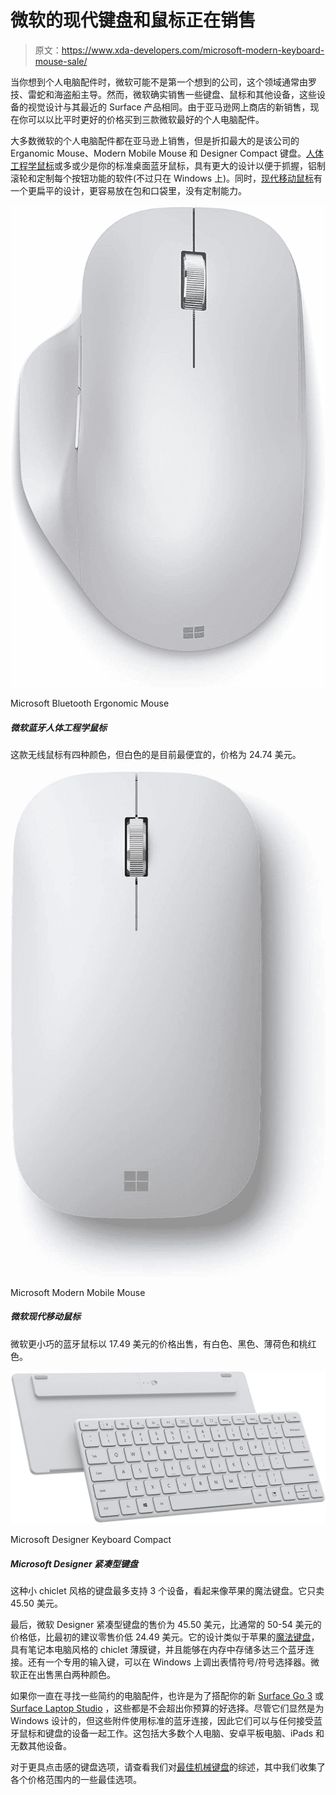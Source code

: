 # 微软的现代键盘和鼠标正在销售

> 原文：<https://www.xda-developers.com/microsoft-modern-keyboard-mouse-sale/>

当你想到个人电脑配件时，微软可能不是第一个想到的公司，这个领域通常由罗技、雷蛇和海盗船主导。然而，微软确实销售一些键盘、鼠标和其他设备，这些设备的视觉设计与其最近的 Surface 产品相同。由于亚马逊网上商店的新销售，现在你可以以比平时更好的价格买到三款微软最好的个人电脑配件。

大多数微软的个人电脑配件都在亚马逊上销售，但是折扣最大的是该公司的 Erganomic Mouse、Modern Mobile Mouse 和 Designer Compact 键盘。[人体工程学鼠标](https://www.amazon.com/dp/B08J8DHVQC?tag=xda-4qjqns3-20&ascsubtag=UUxdaUeUpU5819&asc_refurl=https%3A%2F%2Fwww.xda-developers.com%2Fmicrosoft-modern-keyboard-mouse-sale%2F&asc_campaign=Short-Term)或多或少是你的标准桌面蓝牙鼠标，具有更大的设计以便于抓握，铝制滚轮和定制每个按钮功能的软件(不过只在 Windows 上)。同时，[现代移动鼠标](https://www.amazon.com/Microsoft-Modern-Mobile-Mouse-KTF-00056/dp/B08J8C7THG?tag=xda-4qjqns3-20&ascsubtag=UUxdaUeUpU5819&asc_refurl=https%3A%2F%2Fwww.xda-developers.com%2Fmicrosoft-modern-keyboard-mouse-sale%2F&asc_campaign=Short-Term)有一个更扁平的设计，更容易放在包和口袋里，没有定制能力。

 <picture>![If you're looking for a relatively basic, but comfortable mouse, this official one from Microsoft may be fore you. It comes in a couple of colors and it has an ergonomic and premium-feeling design with a metal scroll wheel. Plus, the BlueTrack sensor offers great precision.](img/335ba186cb9ed48801986373bfc2ce87.png)</picture> 

Microsoft Bluetooth Ergonomic Mouse

##### 微软蓝牙人体工程学鼠标

这款无线鼠标有四种颜色，但白色的是目前最便宜的，价格为 24.74 美元。

 <picture>![Microsoft's more compact Bluetooth mouse is on sale for $17.49 in white, black, mint, and peach.](img/d96d0bb7d9c91794f9f376f0a47d98c9.png)</picture> 

Microsoft Modern Mobile Mouse

##### 微软现代移动鼠标

微软更小巧的蓝牙鼠标以 17.49 美元的价格出售，有白色、黑色、薄荷色和桃红色。

 <picture>![Want a keyboard that doesn't take up a ton of space on your desk? This one from Microsoft is exactly that, with a super-compact and modern design that matches the Surface Laptop Studio perfectly. You can also get a black version if you prefer that look. ](img/200c90363b6da3d730097ae6ee7903d8.png)</picture> 

Microsoft Designer Keyboard Compact

##### Microsoft Designer 紧凑型键盘

这种小 chiclet 风格的键盘最多支持 3 个设备，看起来像苹果的魔法键盘。它只卖 45.50 美元。

最后，微软 Designer 紧凑型键盘的售价为 45.50 美元，比通常的 50-54 美元的价格低，比最初的建议零售价低 24.49 美元。它的设计类似于苹果的[魔法键盘](https://www.apple.com/shop/product/MK2A3LL/A/magic-keyboard-us-english)，具有笔记本电脑风格的 chiclet 薄膜键，并且能够在内存中存储多达三个蓝牙连接。还有一个专用的输入键，可以在 Windows 上调出表情符号/符号选择器。微软正在出售黑白两种颜色。

如果你一直在寻找一些简约的电脑配件，也许是为了搭配你的新 [Surface Go 3](https://www.xda-developers.com/microsoft-surface-go-3-review/) 或 [Surface Laptop Studio](https://www.xda-developers.com/surface-laptop-studio-review/) ，这些都是不会超出你预算的好选择。尽管它们显然是为 Windows 设计的，但这些附件使用标准的蓝牙连接，因此它们可以与任何接受蓝牙鼠标和键盘的设备一起工作。这包括大多数个人电脑、安卓平板电脑、iPads 和无数其他设备。

对于更具点击感的键盘选项，请查看我们对[最佳机械键盘](https://www.xda-developers.com/best-mechanical-keyboards/)的综述，其中我们收集了各个价格范围内的一些最佳选项。